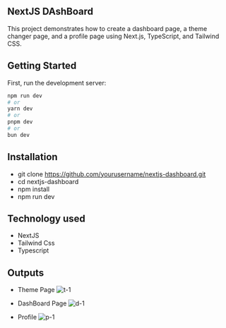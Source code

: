 ## NextJS DAshBoard
   This project demonstrates how to create a dashboard page, a theme changer page, and a profile page using Next.js, TypeScript, and Tailwind CSS.

## Getting Started

First, run the development server:

```bash
npm run dev
# or
yarn dev
# or
pnpm dev
# or
bun dev
```


## Installation
  - git clone https://github.com/yourusername/nextjs-dashboard.git
  - cd nextjs-dashboard
  - npm install
  - npm run dev

## Technology used
  - NextJS
  - Tailwind Css
  - Typescript

## Outputs
  - Theme Page
     ![t-1](https://github.com/ManishGupta03/S-Sense-Assignment/assets/117648576/28132a01-5b8c-47eb-ac8b-71497c6103f8)

  - DashBoard Page
      ![d-1](https://github.com/ManishGupta03/S-Sense-Assignment/assets/117648576/1caddb94-f08c-41b0-9227-54b40f2092cb)

 - Profile
     ![p-1](https://github.com/ManishGupta03/S-Sense-Assignment/assets/117648576/ad27edf8-2068-4825-aad1-6b4be11f199a)

  
